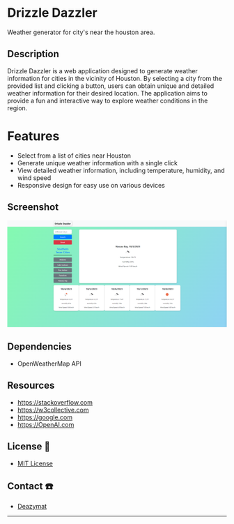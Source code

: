 # Drizzle Dazzler

Weather generator for city's near the houston area.

## Description

Drizzle Dazzler is a web application designed to generate weather information for cities in the vicinity of Houston. By selecting a city from the provided list and clicking a button, users can obtain unique and detailed weather information for their desired location. The application aims to provide a fun and interactive way to explore weather conditions in the region.

# Features

- Select from a list of cities near Houston
- Generate unique weather information with a single click
- View detailed weather information, including temperature, humidity, and wind speed
- Responsive design for easy use on various devices

## Screenshot

![My Screenshot](./Assets/pictures/screencapture-127-0-0-1-5501-index-html-2023-10-03-21_55_06.png)

## Dependencies

- OpenWeatherMap API

## Resources

- https://stackoverflow.com
- https://w3collective.com
- https://google.com
- https://OpenAI.com

## License 🔐

- [MIT License](LICENSE.md)

## Contact ☎️

- [Deazymat](https://github.com/Deazymat/Project-1)

---